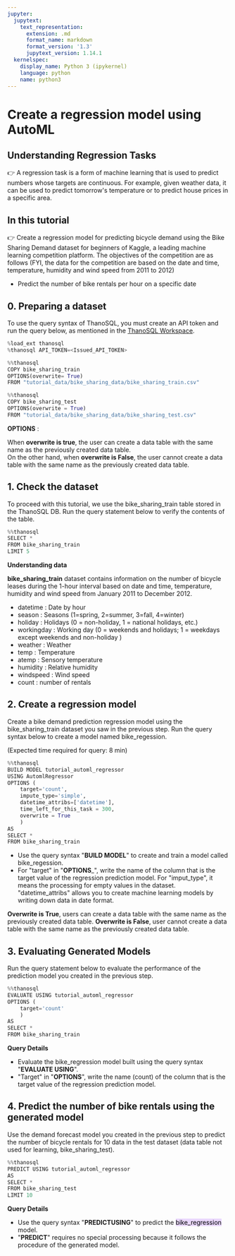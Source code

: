 ```yaml
---
jupyter:
  jupytext:
    text_representation:
      extension: .md
      format_name: markdown
      format_version: '1.3'
      jupytext_version: 1.14.1
  kernelspec:
    display_name: Python 3 (ipykernel)
    language: python
    name: python3
---
```


# __Create a regression model using AutoML__

<!-- #region -->
**Understanding Regression Tasks**
--- 
👉 A regression task is a form of machine learning that is used to predict numbers whose targets are continuous. For example, given weather data, it can be used to predict tomorrow's temperature or to predict house prices in a specific area.


**In this tutorial**
--- 
👉 Create a regression model for predicting bicycle demand using the Bike Sharing Demand dataset for beginners of Kaggle, a leading machine learning competition platform. The objectives of the competition are as follows (FYI, the data for the competition are based on the date and time, temperature, humidity and wind speed from 2011 to 2012)

- Predict the number of bike rentals per hour on a specific date
<!-- #endregion -->

## __0. Preparing a dataset__


To use the query syntax of ThanoSQL, you must create an API token and run the query below, as mentioned in the [ThanoSQL Workspace](https://docs.thanosql.ai/quick_start/how_to_use_ThanoSQL/#5-thanosql).

```python tags=[]
%load_ext thanosql
%thanosql API_TOKEN=<Issued_API_TOKEN>
```

```python tags=[]
%%thanosql
COPY bike_sharing_train 
OPTIONS(overwrite= True)
FROM "tutorial_data/bike_sharing_data/bike_sharing_train.csv"
```

```python tags=[]
%%thanosql
COPY bike_sharing_test 
OPTIONS(overwrite = True)
FROM "tutorial_data/bike_sharing_data/bike_sharing_test.csv"
```

__OPTIONS__ : 

When __overwrite is true__, the user can create a data table with the same name as the previously created data table.  
On the other hand, when __overwrite is False__, the user cannot create a data table with the same name as the previously created data table.


## __1. Check the dataset__


To proceed with this tutorial, we use the bike_sharing_train table stored in the ThanoSQL DB. Run the query statement below to verify the contents of the table.

```python tags=[]
%%thanosql
SELECT * 
FROM bike_sharing_train 
LIMIT 5
```

__Understanding data__ 

__bike_sharing_train__ dataset contains information on the number of bicycle leases during the 1-hour interval based on date and time, temperature, humidity and wind speed from January 2011 to December 2012.
-  datetime : Date by hour  
-  season : Seasons (1=spring, 2=summer, 3=fall, 4=winter)
-  holiday : Holidays (0 = non-holiday, 1 = national holidays, etc.)
-  workingday   : Working day (0 = weekends and holidays; 1 = weekdays except weekends and non-holiday )
-  weather   : Weather  
-  temp   : Temperature  
-  atemp   : Sensory temperature  
-  humidity   : Relative humidity  
-  windspeed   : Wind speed  
-  count   : number of rentals


## __2. Create a regression model__


Create a bike demand prediction regression model using the bike_sharing_train dataset you saw in the previous step. Run the query syntax below to create a model named bike_regession.  

(Expected time required for query: 8 min)

```python tags=[]
%%thanosql
BUILD MODEL tutorial_automl_regressor
USING AutomlRegressor
OPTIONS (
    target='count', 
    impute_type='simple', 
    datetime_attribs=['datetime'],
    time_left_for_this_task = 300,
    overwrite = True
    ) 
AS
SELECT *
FROM bike_sharing_train
```

- Use the query syntax "__BUILD MODEL__" to create and train a model called bike_regession.
- For "target" in "__OPTIONS___", write the name of the column that is the target value of the regression prediction model. For "imput_type", it means the processing for empty values in the dataset. "datetime_attribs" allows you to create machine learning models by writing down data in date format.


__Overwrite is True__, users can create a data table with the same name as the previously created data table. 
__Overwrite is False__, user cannot create a data table with the same name as the previously created data table.


## __3. Evaluating Generated Models__


Run the query statement below to evaluate the performance of the prediction model you created in the previous step.

```python tags=[]
%%thanosql
EVALUATE USING tutorial_automl_regressor 
OPTIONS (
    target='count'
    ) 
AS
SELECT *
FROM bike_sharing_train
```

__Query Details__
- Evaluate the bike_regression model built using the query syntax "__EVALUATE USING__". 
- "Target" in "__OPTIONS__", write the name (count) of the column that is the target value of the regression prediction model.


## __4. Predict the number of bike rentals using the generated model__


Use the demand forecast model you created in the previous step to predict the number of bicycle rentals for 10 data in the test dataset (data table not used for learning, bike_sharing_test).

```python tags=[]
%%thanosql
PREDICT USING tutorial_automl_regressor 
AS
SELECT *
FROM bike_sharing_test
LIMIT 10
```

__Query Details__

- Use the query syntax "__PREDICTUSING__" to predict the <mark style="background-color:#E9D7FD">bike_regression</mark> model. 
- "__PREDICT__" requires no special processing because it follows the procedure of the generated model.
